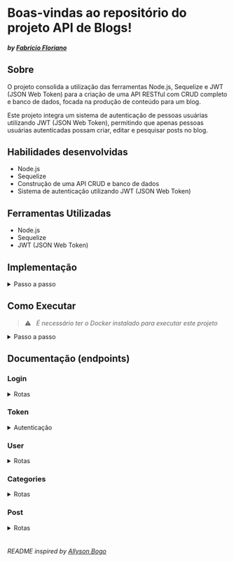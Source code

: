 # Boas-vindas ao repositório do projeto API de Blogs!
#### _by [Fabricio Floriano](https://www.linkedin.com/in/faflorian0/)_

## Sobre

O projeto consolida a utilização das ferramentas Node.js, Sequelize e JWT (JSON Web Token) para a criação de uma API RESTful com CRUD completo e banco de dados, focada na produção de conteúdo para um blog.

Este projeto integra um sistema de autenticação de pessoas usuárias utilizando JWT (JSON Web Token), permitindo que apenas pessoas usuárias autenticadas possam criar, editar e pesquisar posts no blog.


## Habilidades desenvolvidas

* Node.js
* Sequelize
* Construção de uma API CRUD e banco de dados
* Sistema de autenticação utilizando JWT (JSON Web Token)


## Ferramentas Utilizadas

* Node.js
* Sequelize
* JWT (JSON Web Token)

## Implementação

<details>
  <summary> Passo a passo </summary>
  <br>
Foram implementados endpoints conectados ao banco de dados para realizar as seguintes funcionalidades:

01. Criação de migrations para as tabelas: users, categories, blog_posts, e posts_categories.

02. Criação do modelo User em `src/models/User.js` com as propriedades corretas.

03. Implementação do endpoint POST `/login` para permitir a autenticação de usuários.

04. Implementação do endpoint POST `/user` para adicionar um novo usuário ao banco de dados.

05. Implementação do endpoint GET `/user` para listar todos os usuários no banco de dados.

06. Implementação do endpoint GET `/user/:id` para buscar um usuário pelo ID no banco de dados.

07. Criação do modelo Category em `src/models/Category.js` com as propriedades corretas.

08. Implementação do endpoint POST `/categories` para adicionar novas categorias no banco de dados.

09. Implementação do endpoint GET `/categories` para listar todas as categorias no banco de dados.

10. Criação do modelo BlogPost em `src/models/BlogPost.js` com as propriedades e associações corretas.

11. Criação do modelo PostCategory em `src/models/PostCategory.js` com as propriedades e associações corretas.

12. Implementação do endpoint POST `/post` para adicionar novos posts no blog, vinculados a categorias.

13. Implementação do endpoint GET `/post` para listar todos os posts, incluindo informações de usuário e categorias.

14. Implementação do endpoint GET `/post/:id` para buscar um post pelo ID no banco de dados.

15. Implementação do endpoint PUT `/post/:id` para atualizar os atributos de um post, mantendo a restrição de propriedade do usuário.

16. Implementação do endpoint DELETE `/post/:id` para excluir um post do banco de dados.

17. Implementação do endpoint DELETE `/user/me` para excluir o usuário autenticado.

18. Implementação do endpoint GET `/post/search?q=:searchTerm` para buscar posts com base em um termo de pesquisa.
</details>

## Como Executar

> :warning: &nbsp; _É necessário ter o Docker instalado para executar este projeto_

<details>
  <summary> Passo a passo </summary>
  <br>

1. Clone o repositório em uma pasta de preferência

```
git clone git@github.com:allysonbogo/project-blogs-api.git
```

2. Entre na pasta raíz do projeto e instale todas as dependências

```
npm install
```

3. Para rodar o projeto é necessário executar o comando abaixo no diretório raiz do projeto. Isso fará com que os containers docker sejam orquestrados e a aplicação esteja disponível

```
docker-compose up -d
```

4. O comando abaixo irá criar o bando de dados, versionar o schema do banco utilizando as <code>migrations</code> e popular o banco com uso dos <code>seeders</code>

```
npm run populate
```
5. Para iniciar o servidor com live-reload, digite o comando abaixo

```
npm run dev
```
6. Para visualização da interface da API podem ser utilizados o Thunder Client, Postman, Insomnia ou alguma outra ferramenta de sua preferência
</details>


## Documentação (endpoints)

### Login
<details>
  <summary> Rotas </summary>
  <br>

| Método | Funcionalidade | URL |
|---|---|---|
| `POST` | Realiza o login de uma pessoa usuária cadastrada | `http://localhost:3001/login`

<details>
  <summary> A estrutura do body da requisição deverá seguir o padrão abaixo: </summary>

```
{
  "email": "lewishamilton@gmail.com",
  "password": "123456"
}
```
</details>

<details>
  <summary> A resposta da requisição é a seguinte com <code>status 200</code>: </summary>
  
```
{
  "token": "eyJhbGciOiJIUzI1NiIsInR5cCI6IkpXVCJ9.eyJwYXlsb2FkIjp7ImlkIjo1LCJkaXNwbGF5TmFtZSI6InVzdWFyaW8gZGUgdGVzdGUiLCJlbWFpbCI6InRlc3RlQGVtYWlsLmNvbSIsImltYWdlIjoibnVsbCJ9LCJpYXQiOjE2MjAyNDQxODcsImV4cCI6MTYyMDY3NjE4N30.Roc4byj6mYakYqd9LTCozU1hd9k_Vw5IWKGL4hcCVG8"
}
```
> :warning: &nbsp; _O token acima é fictício, o token verdadeiro é gerado a partir da ferramenta JWT (JSON Web Token), utilizando uma palavra-passe e um payload secretos_
</details>

<details>
  <summary> A requisição irá falhar nos seguintes casos: </summary>
  - A rota retorna um erro <code>400</code> <code>{ "message": "Some required fields are missing" }</code>, caso a requisição não tenha todos os campos devidamente preenchidos; <br>
  - A rota retorna um erro <code>400</code> <code>{ "message": "Invalid fields" }</code>, caso a requisição receba um par de <code>email</code> e <code>password</code> errados ou inexistentes; <br>
</details>

</details>


### Token
<details>
  <summary> Autenticação </summary>
  <br>

> :warning: &nbsp; _Após o login de uma pessoa usuária cadastrada, é gerado um <code>token</code> válido por 15 minutos, o qual será autenticado em todas as rotas a seguir, exceto na rota de cadastro de uma pessoa usuária_

<details>
  <summary> As requisições irão falhar nos seguintes casos: </summary>
  - É disparado o erro <code>401</code> <code>{ "message": "Token not found" }</code>, ao fazer uma operação sem um token; <br>
  - É disparado o erro <code>401</code> <code>{ "message": "Expired or invalid token" }</code>, ao fazer uma operação com um token expirado ou inválido; <br>
</details>

</details>


### User
<details>
  <summary> Rotas </summary>
  <br>

| Método | Funcionalidade | URL |
|---|---|---|
| `POST` | Realiza o cadastro de uma pessoa usuária | `http://localhost:3001/user`

<details>
  <summary> A estrutura do body da requisição deverá seguir o padrão abaixo: </summary>

```
{
  "displayName": "Brett Wiltshire",
  "email": "brett@email.com",
  "password": "123456",
  "image": "http://4.bp.blogspot.com/_YA50adQ-7vQ/S1gfR_6ufpI/AAAAAAAAAAk/1ErJGgRWZDg/S45/brett.png"
  // a imagem não é obrigatória
}
```
</details>

<details>
  <summary> Para o cadastro de uma pessoa usuária não é necessário estar autenticado no sistema. Após o cadastro, todas as outras requisições exigem um token de autenticação. A resposta da requisição é a seguinte com <code>status 201</code>: </summary>

```
{
  "token": "eyJhbGciOiJIUzI1NiIsInR5cCI6IkpXVCJ9.eyJwYXlsb2FkIjp7ImlkIjo1LCJkaXNwbGF5TmFtZSI6InVzdWFyaW8gZGUgdGVzdGUiLCJlbWFpbCI6InRlc3RlQGVtYWlsLmNvbSIsImltYWdlIjoibnVsbCJ9LCJpYXQiOjE2MjAyNDQxODcsImV4cCI6MTYyMDY3NjE4N30.Roc4byj6mYakYqd9LTCozU1hd9k_Vw5IWKGL4hcCVG8"
}
```
> :warning: &nbsp; _O token acima é fictício, o token verdadeiro é gerado a partir da ferramenta JWT (JSON Web Token), utilizando uma palavra-passe e um payload secretos_
</details>

<details>
  <summary> A requisição irá falhar nos seguintes casos: </summary>
  - A rota retorna um erro <code>400</code> <code>{ "message": "\"displayName\" length must be at least 8 characters long" }</code>, caso a requisição não receba o campo <code>displayName</code> devidamente preenchido com pelo menos 8 caracteres; <br>
  - A rota retorna um erro <code>400</code> <code>{ "message": "\"email\" must be a valid email" }</code>, caso a requisição não receba o campo <code>email</code> com formato válido; <br>
  - A rota retorna um erro <code>400</code> <code>{ "message": "\"password\" length must be at least 6 characters long" }</code>, caso a requisição não receba o campo <code>password</code> devidamente preenchido com pelo menos 6 caracteres; <br>
  - A rota retorna um erro <code>409</code> <code>{ "message": "User already registered" }</code>, caso o campo <code>email</code> já esteja cadastrado no banco de dados; <br>
</details>
<br>

| Método | Funcionalidade | URL |
|---|---|---|
| `GET` | Retorna uma lista de pessoas usuárias | `http://localhost:3001/user`

<details>
  <summary> A resposta da requisição é a seguinte com <code>status 200</code>: </summary>
  
```
[
  {
    "id": 1,
    "displayName": "Lewis Hamilton",
    "email": "lewishamilton@gmail.com",
    "image": "https://upload.wikimedia.org/wikipedia/commons/1/18/Lewis_Hamilton_2016_Malaysia_2.jpg"
  },
  ...
]
```
</details>
<br>

| Método | Funcionalidade | URL |
|---|---|---|
| `GET` | Retorna uma pessoa usuária a partir do id | `http://localhost:3001/user/:id`

<details>
  <summary> A resposta da requisição é a seguinte com <code>status 200</code>: </summary>
  
```
  {
    "id": 1,
    "displayName": "Lewis Hamilton",
    "email": "lewishamilton@gmail.com",
    "image": "https://upload.wikimedia.org/wikipedia/commons/1/18/Lewis_Hamilton_2016_Malaysia_2.jpg"
  }
```
</details>

<details>
  <summary> A requisição irá falhar nos seguintes casos: </summary>
  - É disparado o erro <code>404</code> <code>{ message: "User does not exist" }</code>, caso a pessoa usuária não esteja cadastrada no banco de dados; <br>
</details>
<br>

| Método | Funcionalidade | URL |
|---|---|---|
| `DELETE` | Deleta uma pessoa usuária a partir do token de autenticação | `http://localhost:3001/user/me`

* A resposta da requisição é <code>204</code> e sem body em caso de sucesso

</details>


### Categories
<details>
  <summary> Rotas </summary>
  <br>

| Método | Funcionalidade | URL |
|---|---|---|
| `POST` | Realiza o cadastro de uma categoria | `http://localhost:3001/categories`

<details>
  <summary> A estrutura do body da requisição deverá seguir o padrão abaixo: </summary>

```
{
  "name": "Typescript"
}
```
</details>

<details>
  <summary> A resposta da requisição é a seguinte com <code>status 201</code>: </summary>

```
{
  "id": 3,
  "name": "Typescript"
}
```
</details>

<details>
  <summary> A requisição irá falhar nos seguintes casos: </summary>
  - A rota retorna um erro <code>400</code> <code>{ "message": "\"name\" is required" }</code>, caso a requisição não receba o campo <code>name</code> devidamente preenchido; <br>
</details>
<br>

| Método | Funcionalidade | URL |
|---|---|---|
| `GET` | Retorna uma lista de categorias | `http://localhost:3001/categories`

<details>
  <summary> A resposta da requisição é a seguinte com <code>status 200</code>: </summary>
  
```
[
  {
      "id": 1,
      "name": "Inovação"
  },
  {
      "id": 2,
      "name": "Escola"
  },
  ...
]
```
</details>

</details>


### Post
<details>
  <summary> Rotas </summary>
  <br>

| Método | Funcionalidade | URL |
|---|---|---|
| `POST` | Realiza o cadastro de um post | `http://localhost:3001/post`

<details>
  <summary> A estrutura do body da requisição deverá seguir o padrão abaixo: </summary>

```
{
  "title": "Latest updates, August 1st",
  "content": "The whole text for the blog post goes here in this key",
  "categoryIds": [1, 2]
}
```
</details>

<details>
  <summary> A resposta da requisição é a seguinte com <code>status 201</code>: </summary>
  
```
{
  "id": 3,
  "title": "Latest updates, August 1st",
  "content": "The whole text for the blog post goes here in this key",
  "userId": 1,
  "updated": "2023-06-16T10:00:01.196Z",
  "published": "2023-06-16T10:00:01.196Z"
}
```
</details>

<details>
  <summary> A requisição irá falhar nos seguintes casos: </summary>
  - A rota retorna um erro <code>400</code> <code>{ "message": "Some required fields are missing" }</code>, caso todos os campos não estejam devidamente preenchidos; <br>
  - A rota retorna um erro <code>400</code> <code>{ "message": "one or more \"categoryIds\" not found" }</code>, caso o campo <code>categoryIds</code> não esteja devidamente preenchido com um array contendo apenas categorias existentes no banco de dados; <br>
</details>
<br>

| Método | Funcionalidade | URL |
|---|---|---|
| `GET` | Retorna uma lista de posts | `http://localhost:3001/post`

<details>
  <summary> A resposta da requisição é a seguinte com <code>status 200</code>: </summary>
  
```
[
  {
    "id": 1,
    "title": "Post do Ano",
    "content": "Melhor post do ano",
    "userId": 1,
    "published": "2011-08-01T19:58:00.000Z",
    "updated": "2011-08-01T19:58:51.000Z",
    "user": {
      "id": 1,
      "displayName": "Lewis Hamilton",
      "email": "lewishamilton@gmail.com",
      "image": "https://upload.wikimedia.org/wikipedia/commons/1/18/Lewis_Hamilton_2016_Malaysia_2.jpg"
    },
    "categories": [
      {
        "id": 1,
        "name": "Inovação"
      }
    ]
  },
  ...
]
```
</details>
<br>

| Método | Funcionalidade | URL |
|---|---|---|
| `GET` | Retorna um post a partir do id | `http://localhost:3001/post/:id`

<details>
  <summary> A resposta da requisição é a seguinte com <code>status 200</code>: </summary>
  
```
{
  "id": 1,
  "title": "Post do Ano",
  "content": "Melhor post do ano",
  "userId": 1,
  "published": "2011-08-01T19:58:00.000Z",
  "updated": "2011-08-01T19:58:51.000Z",
  "user": {
      "id": 1,
      "displayName": "Lewis Hamilton",
      "email": "lewishamilton@gmail.com",
      "image": "https://upload.wikimedia.org/wikipedia/commons/1/18/Lewis_Hamilton_2016_Malaysia_2.jpg"
  },
  "categories": [
      {
          "id": 1,
          "name": "Inovação"
      }
  ]
}
```
</details>

<details>
  <summary> A requisição irá falhar nos seguintes casos: </summary>
  - É disparado o erro <code>404</code> <code>{ message: "Post does not exist" }</code>, caso o post não esteja cadastrado no banco de dados; <br>
</details>
<br>

| Método | Funcionalidade | URL |
|---|---|---|
| `PUT` | Atualiza um post a partir do id | `http://localhost:3001/post/:id`

<details>
  <summary> A estrutura do body da requisição deverá seguir o padrão abaixo: </summary>

```
{
  "title": "Latest updates, August 1st",
  "content": "The whole text for the blog post goes here in this key"
}
```
</details>

<details>
  <summary> A resposta da requisição é a seguinte com <code>status 200</code>: </summary>
  
```
{
  "id": 3,
  "title": "Latest updates, August 1st",
  "content": "The whole text for the blog post goes here in this key",
  "userId": 1,
  "published": "2022-05-18T18:00:01.000Z",
  "updated": "2022-05-18T18:07:32.000Z",
  "user": {
    "id": 1,
    "displayName": "Lewis Hamilton",
    "email": "lewishamilton@gmail.com",
    "image": "https://upload.wikimedia.org/wikipedia/commons/1/18/Lewis_Hamilton_2016_Malaysia_2.jpg"
  },
  "categories": [
    {
      "id": 1,
      "name": "Inovação"
    },
    {
      "id": 2,
      "name": "Escola"
    }
  ]
}
```
</details>

<details>
  <summary> A requisição irá falhar nos seguintes casos: </summary>
  - A rota retorna um erro <code>401</code> <code>{ "message": "Unauthorized user" }</code>, caso o post editado não tenha sido criado pela pessoa usuária autenticada; <br>
  - A rota retorna um erro <code>400</code> <code>{ "message": "Some required fields are missing" }</code>, caso todos os campos não estejam devidamente preenchidos; <br>
  - A rota retorna um erro <code>404</code> <code>{ message: "Post does not exist" }</code>, caso o post não esteja cadastrado no banco de dados; <br>
</details>
<br>

| Método | Funcionalidade | URL |
|---|---|---|
| `DELETE` | Deleta um post a partir do id | `http://localhost:3001/post/:id`

* A resposta da requisição é <code>204</code> e sem body em caso de sucesso

<details>
  <summary> A requisição irá falhar nos seguintes casos: </summary>
    - A rota retorna um erro <code>401</code> <code>{ "message": "Unauthorized user" }</code>, caso o post deletado não tenha sido criado pela pessoa usuária autenticada; <br>
  - É disparado o erro <code>404</code> <code>{ "message": "Post does not exist" }</code>, caso o post não esteja cadastrado no banco de dados; <br>
</details>
<br>

| Método | Funcionalidade | URL |
|---|---|---|
| `GET` | Retorna uma lista de posts de acordo com o termo de pesquisa | `http://localhost:3001/post/search?q=searchTerm`

<details>
  <summary> A estrutura da URL deverá seguir o padrão abaixo: </summary>

```
/talker/search?q=vamos
```
</details>

<details>
  <summary> O termo de pesquisa pode ser referente ao <code>title</code> ou <code>content</code> do post. A resposta da requisição é a seguinte com <code>status 200</code>: </summary>
  
```
[
  {
    "id": 2,
    "title": "Vamos que vamos",
    "content": "Foguete não tem ré",
    "userId": 1,
    "published": "2011-08-01T19:58:00.000Z",
    "updated": "2011-08-01T19:58:51.000Z",
    "user": {
      "id": 1,
      "displayName": "Lewis Hamilton",
      "email": "lewishamilton@gmail.com",
      "image": "https://upload.wikimedia.org/wikipedia/commons/1/18/Lewis_Hamilton_2016_Malaysia_2.jpg"
    },
    "categories": [
      {
        "id": 2,
        "name": "Escola"
      }
    ]
  }
]
```
</details>

<details>
  <summary> Caso o termo de pesquisa não seja informado ou esteja vazio, o endpoint deverá retornar o <code>status 200</code> e um array com todos os posts cadastrados: </summary>

  ```
  [
    {
      "id": 1,
      "title": "Post do Ano",
      "content": "Melhor post do ano",
      "userId": 1,
      "published": "2011-08-01T19:58:00.000Z",
      "updated": "2011-08-01T19:58:51.000Z",
      "user": {
        "id": 1,
        "displayName": "Lewis Hamilton",
        "email": "lewishamilton@gmail.com",
        "image": "https://upload.wikimedia.org/wikipedia/commons/1/18/Lewis_Hamilton_2016_Malaysia_2.jpg"
      },
      "categories": [
        {
          "id": 1,
          "name": "Inovação"
        }
      ]
    },
    ...
  ]
```
</details>

<details>
<summary> Caso nenhum post satisfaça a busca, o endpoint deve retornar o <code>status 200</code> e um array vazio. Exemplo: </summary>
<code>[]</code>
</details>

</details>
<br>

###### _README inspired by [Allyson Bogo](https://www.linkedin.com/in/allysonbogo/)_
